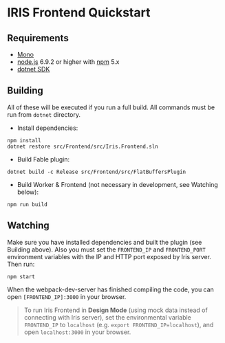 # IRIS Frontend Quickstart

## Requirements

- [Mono](http://www.mono-project.com/download/)
- [node.js](https://nodejs.org/) 6.9.2 or higher with [npm](https://www.npmjs.com/) 5.x
- [dotnet SDK](https://www.microsoft.com/net/download/core)

## Building

All of these will be executed if you run a full build. All commands must be run from `dotnet` directory.

- Install dependencies:

```shell
npm install
dotnet restore src/Frontend/src/Iris.Frontend.sln
```

- Build Fable plugin:

```shell
dotnet build -c Release src/Frontend/src/FlatBuffersPlugin
```

- Build Worker & Frontend (not necessary in development, see Watching below):

```shell
npm run build
```

## Watching

Make sure you have installed dependencies and built the plugin (see Building above). Also you must set the `FRONTEND_IP` and `FRONTEND_PORT` environment variables with the IP and HTTP port exposed by Iris server. Then run:

```shell
npm start
```

When the webpack-dev-server has finished compiling the code, you can open `[FRONTEND_IP]:3000` in your browser.

> To run Iris Frontend in **Design Mode** (using mock data instead of connecting with Iris server), set the environmental variable `FRONTEND_IP` to `localhost` (e.g. `export FRONTEND_IP=localhost`), and open `localhost:3000` in your browser.
